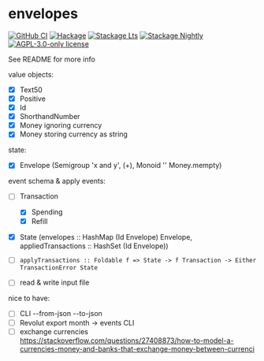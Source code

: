 # envelopes

[![GitHub CI](https://github.com/pmihaly/envelopes/workflows/CI/badge.svg)](https://github.com/pmihaly/envelopes/actions)
[![Hackage](https://img.shields.io/hackage/v/envelopes.svg?logo=haskell)](https://hackage.haskell.org/package/envelopes)
[![Stackage Lts](http://stackage.org/package/envelopes/badge/lts)](http://stackage.org/lts/package/envelopes)
[![Stackage Nightly](http://stackage.org/package/envelopes/badge/nightly)](http://stackage.org/nightly/package/envelopes)
[![AGPL-3.0-only license](https://img.shields.io/badge/license-AGPL--3.0--only-blue.svg)](LICENSE)

See README for more info

value objects:
- [x] Text50
- [x] Positive
- [x] Id
- [x] ShorthandNumber
- [x] Money ignoring currency
- [x] Money storing currency as string

state:
- [x] Envelope (Semigroup 'x and y', (+), Monoid '' Money.mempty)

event schema & apply events:
- [ ] Transaction
    - [x] Spending
    - [x] Refill
- [x] State (envelopes :: HashMap (Id Envelope) Envelope, appliedTransactions :: HashSet (Id Envelope))
- [ ] `applyTransactions :: Foldable f => State -> f Transaction -> Either TransactionError State`

- [ ] read & write input file

nice to have:
- [ ] CLI --from-json --to-json
- [ ] Revolut export month -> events CLI
- [ ] exchange currencies https://stackoverflow.com/questions/27408873/how-to-model-a-currencies-money-and-banks-that-exchange-money-between-currenci
